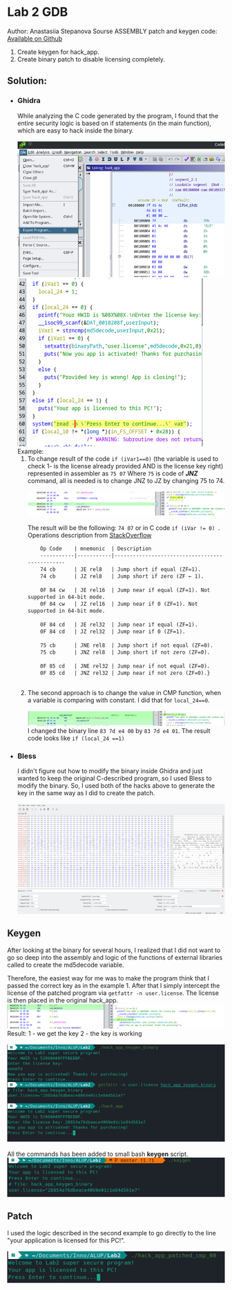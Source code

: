 # Lab 2 GDB
Author: Anastasiia Stepanova
Sourse ASSEMBLY patch and keygen code:
[Available on Github](https://github.com/AsiiaPine/hack_app_hacking)

1. Create keygen for hack_app.
2. Create binary patch to disable licensing completely.

## Solution:
- ### Ghidra 
    While analyzing the C code generated by the program, I found that the entire security logic is based on if statements (in the main function), which are easy to hack inside the binary.\
    \
    ![](pictures/Export_program.png)
    ![All security logic](pictures/Logic_change.png)
    Example:
    1. To change result of the code ```if (iVar1==0)``` (the variable is used to check 1- is the license already provided AND is the license key right) represented in assembler as ```75 07``` Where ```75``` is code of ***JNZ*** command, all is needed is to change JNZ to JZ by changing 75 to 74. \
    \
    ![](pictures/JNZ_iVar1.png)\
    \
    The result will be the following: ```74 07``` or in C code ```if (iVar != 0) ```.
    Operations description from [StackOverflow](https://stackoverflow.com/questions/14267081/difference-between-je-jne-and-jz-jnz)
        ```{
            Op Code    | mnemonic  | Description
            -----------|-----------|----------------------------------------------- 
            74 cb      | JE rel8   | Jump short if equal (ZF=1). 
            74 cb      | JZ rel8   | Jump short if zero (ZF ← 1).

            0F 84 cw   | JE rel16  | Jump near if equal (ZF=1). Not supported in 64-bit mode.
            0F 84 cw   | JZ rel16  | Jump near if 0 (ZF=1). Not supported in 64-bit mode.

            0F 84 cd   | JE rel32  | Jump near if equal (ZF=1).
            0F 84 cd   | JZ rel32  | Jump near if 0 (ZF=1).

            75 cb      | JNE rel8  | Jump short if not equal (ZF=0).
            75 cb      | JNZ rel8  | Jump short if not zero (ZF=0).

            0F 85 cd   | JNE rel32 | Jump near if not equal (ZF=0).
            0F 85 cd   | JNZ rel32 | Jump near if not zero (ZF=0).}
            
    2. The second approach is to change the value in CMP function, when a variable is comparing with constant. I did that for ```local_24==0```.\
    \
    ![](pictures/cmp00.png)
    I changed the binary line ```83 7d e4 00``` by ```83 7d e4 01```. The result code looks like ```if (local_24 ==1)```
- ### Bless
    I didn't figure out how to modify the binary inside Ghidra and just wanted to keep the original C-described program, so I used Bless to modify the binary.
      So, I used both of the hacks above to generate the key in the same way as I did to create the patch.\
      \
    ![bless interface](pictures/Bless_interface.png)


## Keygen

After looking at the binary for several hours, I realized that I did not want to go so deep into the assembly and logic of the functions of external libraries called to create the md5decode variable. 

Therefore, the easiest way for me was to make the program think that I passed the correct key as in the example 1. After that I simply intercept the license of the patched program via ```getfattr -n user.license```. The license is then placed in the original hack_app.
![](pictures/JNZ_iVar.png)
Result:
1 - we get the key
2 - the key is working\
\
![Result for keygen](pictures/keygen_result.png) \
\
All the commands has been added to small bash **keygen** script.
![](pictures/keygen_result_script.png)

## Patch

I used the logic described in the second example to go directly to the line "your application is licensed for this PC!". \
\
![Patch results](pictures/patch.png)
    
